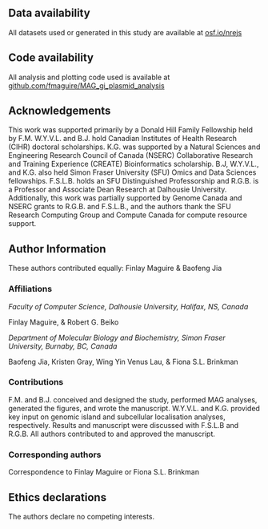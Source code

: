 
## Data availability

All datasets used or generated in this study are available at [osf.io/nrejs](osf.io/nrejs/)

## Code availability

All analysis and plotting code used is available at [github.com/fmaguire/MAG_gi_plasmid_analysis](github.com/fmaguire/MAG_gi_plasmid_analysis)

## Acknowledgements

This work was supported primarily by a Donald Hill Family Fellowship held by F.M.
W.Y.V.L. and B.J. hold Canadian Institutes of Health Research (CIHR) doctoral scholarships.
K.G. was supported by a Natural Sciences and Engineering Research Council of Canada (NSERC) Collaborative Research and Training Experience (CREATE) Bioinformatics scholarship.
B.J, W.Y.V.L., and K.G. also held Simon Fraser University (SFU) Omics and Data Sciences fellowships.
F.S.L.B. holds an SFU Distinguished Professorship and R.G.B. is a Professor and Associate Dean Research at Dalhousie University.
Additionally, this work was partially supported by Genome Canada and NSERC grants to R.G.B. and F.S.L.B., and the authors thank the SFU Research Computing Group and Compute Canada for compute resource support.

## Author Information

These authors contributed equally: Finlay Maguire & Baofeng Jia

### Affiliations

_Faculty of Computer Science, Dalhousie University, Halifax, NS, Canada_

Finlay Maguire, & Robert G. Beiko

_Department of Molecular Biology and Biochemistry, Simon Fraser University, Burnaby, BC, Canada_

Baofeng Jia, Kristen Gray, Wing Yin Venus Lau, & Fiona S.L. Brinkman

### Contributions

F.M. and B.J. conceived and designed the study, performed MAG analyses, generated the figures, and wrote the manuscript.
W.Y.V.L. and K.G. provided key input on genomic island and subcellular localisation analyses, respectively.
Results and manuscript were discussed with F.S.L.B and R.G.B.
All authors contributed to and approved the manuscript.

### Corresponding authors

Correspondence to Finlay Maguire or Fiona S.L. Brinkman

## Ethics declarations

The authors declare no competing interests.
